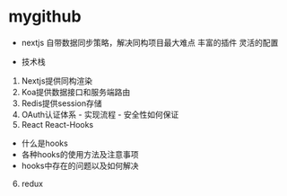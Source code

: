 # mygithub
 - nextjs
  自带数据同步策略，解决同构项目最大难点
  丰富的插件
  灵活的配置  

  - 技术栈
  1. Nextjs提供同构渲染
  2. Koa提供数据接口和服务端路由
  3. Redis提供session存储
  4. OAuth认证体系
    - 实现流程
    - 安全性如何保证
  5. React React-Hooks
   - 什么是hooks
   - 各种hooks的使用方法及注意事项
   - hooks中存在的问题以及如何解决
  6. redux